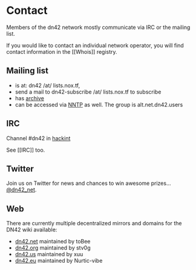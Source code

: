 # Contact

Members of the dn42 network mostly communicate via IRC or the mailing list.

If you would like to contact an individual network operator, you will find contact information in the [[Whois]] registry.

## Mailing list

* is at: dn42 /at/ lists.nox.tf,
* send a mail to dn42-subscribe /at/ lists.nox.tf to subscribe
* has [archive](https://lists.nox.tf/pipermail/dn42/)
* can be accessed via [NNTP](/services/News) as well. The group is alt.net.dn42.users

## IRC

Channel #dn42 in [hackint](http://www.hackint.eu/)

See [[IRC]] too.

## Twitter

Join us on Twitter for news and chances to win awesome prizes... [@dn42_net](https://twitter.com/dn42_net).

## Web

There are currently multiple decentralized mirrors and domains for the DN42 wiki available:

 * [dn42.net](https://dn42.net) maintained by toBee
 * [dn42.org](http://dn42.org) maintained by stv0g
 * [dn42.us](https://dn42.us) maintained by xuu
 * [dn42.eu](https://dn42.eu) maintained by Nurtic-vibe

